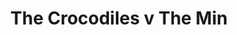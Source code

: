 ---
year: "1990"
serialNumber: "0117" 
game: "The Crocodiles"
title: "The Crocodiles v The Min"
gameLocation: ""
gameDate: "/1990"
result: ""
resultType: ""
type: "game"
---